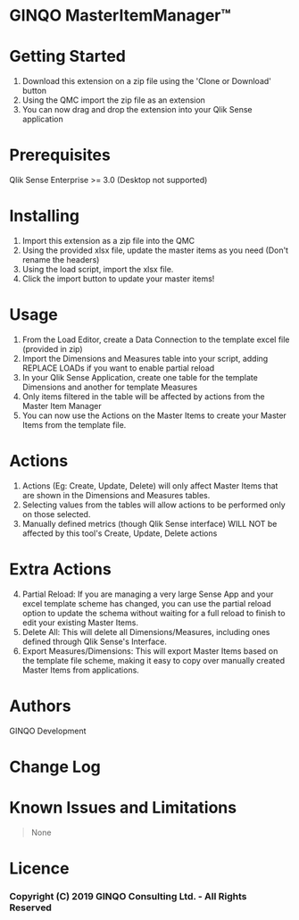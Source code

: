 # GINQO MasterItemManager™


# Getting Started
1. Download this extension on a zip file using the 'Clone or Download' button
2. Using the QMC import the zip file as an extension
3. You can now drag and drop the extension into your Qlik Sense application

# Prerequisites
Qlik Sense Enterprise >= 3.0 
(Desktop not supported)


# Installing
1. Import this extension as a zip file into the QMC
2. Using the provided xlsx file, update the master items as you need (Don't rename the headers)
3. Using the load script, import the xlsx file.
4. Click the import button to update your master items!

# Usage
1. From the Load Editor, create a Data Connection to the template excel file (provided in zip)
2. Import the Dimensions and Measures table into your script, adding REPLACE LOADs if you want to enable partial reload
3. In your Qlik Sense Application, create one table for the template Dimensions and another for template Measures
4. Only items filtered in the table will be affected by actions from the Master Item Manager
5. You can now use the Actions on the Master Items to create your Master Items from the template file.

# Actions	
1. Actions (Eg: Create, Update, Delete) will only affect Master Items that are shown in the Dimensions and Measures tables.	
2. Selecting values from the tables will allow actions to be performed only on those selected.	
3. Manually defined metrics (though Qlik Sense interface) WILL NOT be affected by this tool's Create, Update, Delete actions 	

 # Extra Actions	
4. Partial Reload: If you are managing a very large Sense App and your excel template scheme has changed, you can use the partial reload option to update the schema without waiting for a full reload to finish to edit your existing Master Items.	
5. Delete All: This will delete all Dimensions/Measures, including ones defined through Qlik Sense's Interface.	
6. Export Measures/Dimensions: This will export Master Items based on the template file scheme, making it easy to copy over manually created Master Items from applications.

# Authors
GINQO Development

# Change Log

# Known Issues and Limitations
> None

# Licence

### Copyright (C) 2019 GINQO Consulting Ltd. - All Rights Reserved

